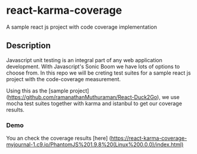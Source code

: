# react-karma-coverage
A sample react js project with code coverage implementation 

## Description
Javascript unit testing is an integral part of any web application development. With Javascript's Sonic Boom we have lots of options to choose from. In this repo we will be creting test suites for a sample react js project with the code-coverage measurement.

Using this as the [sample project] (https://github.com/ramanathanMuthuraman/React-Duck2Go), we use mocha test suites together with karma and istanbul to get our coverage results.

### Demo

You an check the coverage results [here] (https://react-karma-coverage-myjournal-1.c9.io/PhantomJS%201.9.8%20(Linux%200.0.0)/index.html)

